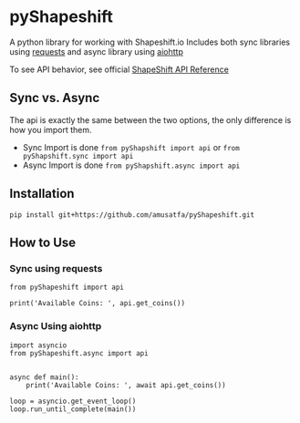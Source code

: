 # pyShapeshift

A python library for working with Shapeshift.io
Includes both sync libraries using [requests](http://docs.python-requests.org/en/master/) and async library using [aiohttp](https://aiohttp.readthedocs.io/en/stable/)

To see API behavior, see official [ShapeShift API Reference](https://info.shapeshift.io/)

## Sync vs. Async

The api is exactly the same between the two options, the only difference is how you import them.

* Sync Import is done `from pyShapshift import api` or `from pyShapshift.sync import api` 
* Async Import is done `from pyShapshift.async import api`


## Installation

`pip install git+https://github.com/amusatfa/pyShapeshift.git`


## How to Use

### Sync using requests

    from pyShapeshift import api

    print('Available Coins: ', api.get_coins())

### Async Using aiohttp

    import asyncio
    from pyShapeshift.async import api


    async def main():
        print('Available Coins: ', await api.get_coins())

    loop = asyncio.get_event_loop()
    loop.run_until_complete(main())







